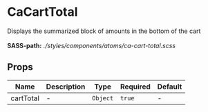 # CaCartTotal

Displays the summarized block of amounts in the bottom of the cart<br><br> **SASS-path:** _./styles/components/atoms/ca-cart-total.scss_

## Props

<!-- @vuese:CaCartTotal:props:start -->
|Name|Description|Type|Required|Default|
|---|---|---|---|---|
|cartTotal|-|`Object`|`true`|-|

<!-- @vuese:CaCartTotal:props:end -->


